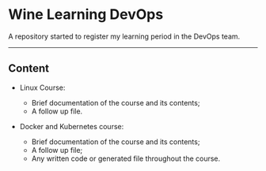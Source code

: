 # Wine Learning DevOps

A repository started to register my learning period in the DevOps team.

---

## Content

* Linux Course:
    * Brief documentation of the course and its contents;
    * A follow up file.

* Docker and Kubernetes course:
    * Brief documentation of the course and its contents;
    * A follow up file;
    * Any written code or generated file throughout the course.


